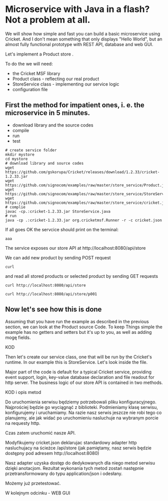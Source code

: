 # Microservice with Java in a flash? Not a problem at all.

We will show how simple and fast you can build a basic microservice using Cricket. And I don't mean something that only displays "Hello World", but an almost fully functional prototype with REST API, database and web GUI.

Let's implement a Product store .

To do the we will need:

* the Cricket MSF library  
* Product class - reflecting our real product
* StoreService class - implementing our service logic
* configuration file

## First the method for impatient ones, i. e. the microservice in 5 minutes.

* download library and the source codes
* compile
* run
* test

```
# create service folder
mkdir mystore
cd mystore
# download library and source codes
wget https://github.com/gskorupa/Cricket/releases/download/1.2.33/cricket-1.2.33.jar
wget https://github.com/signocom/examples/raw/master/store_service/Product.java
wget https://github.com/signocom/examples/raw/master/store_service/StoreService.java
wget https://github.com/signocom/examples/raw/master/store_service/cricket.json
# complie
javac -cp.:cricket-1.2.33.jar StoreService.java
# run
java -cp .:cricket-1.2.33.jar org.cricketmsf.Runner -r -c cricket.json
```
If all goes OK the servcice should print on the terminal:
```
aaa
```
The service exposes our store API at http://localhost:8080/api/store

We can add new product by sending POST request
```
curl 
```
and read all stored products or selected product by sending GET requests
```
curl http://localhost:8080/api/store

curl http://localhost:8080/api/store/p001
```

## Now let's see how this is done 

Assuming that you have run the example as described in the previous section, we can look at the Product source Code. To keep Things simple the example has no getters and setters but it's up to you, as well as adding mogę fields.

KOD

Then let's create our service class, one that will be run by the Cricket's runtime. In our example this is StoreService. Let's look inside the file.

Major part of the code is default for a typical Cricket service, providing event support, login, key-value database declaration and file readout for http server.
The business logic of our store API is contained in two methods.

KOD i opis metod

Do uruchomienia serwisu będziemy potrzebowali pliku konfiguracyjnego. Najprościej będzie go wyciągnąć z biblioteki.
Podmieniamy klasę serwisu, konfigurujemy i uruchamiamy. Na razie nasz serwis jeszcze nie robi tego co planujemy, ale jak widać po uruchomieniu nasluchuje na wybranym porcie na requesty http.

Czas zatem uruchomić nasze API.

Modyfikujemy cricket.json deklarujac standardowy adapter http nasluchujacy na ścieżce /api/store (jak pamiętamy, nasz serwis będzie dostępny pod adresem http://localhost:8080)

Nasz adapter uzyska dostęp do dedykowanych dla niego metod serwisu dzięki anotacjom.
Rezultat wykonania tych metod zostań następnie przetransformowany do typu application/json i odesłany.

Możemy już przetestować.

W kolejnym odcinku - WEB GUI
